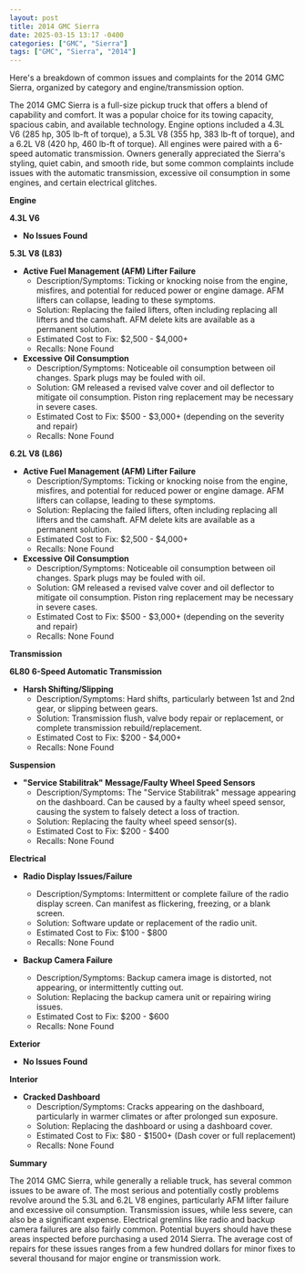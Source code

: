 ```yaml
---
layout: post
title: 2014 GMC Sierra
date: 2025-03-15 13:17 -0400
categories: ["GMC", "Sierra"]
tags: ["GMC", "Sierra", "2014"]
---
```

Here's a breakdown of common issues and complaints for the 2014 GMC Sierra, organized by category and engine/transmission option.

The 2014 GMC Sierra is a full-size pickup truck that offers a blend of capability and comfort. It was a popular choice for its towing capacity, spacious cabin, and available technology. Engine options included a 4.3L V6 (285 hp, 305 lb-ft of torque), a 5.3L V8 (355 hp, 383 lb-ft of torque), and a 6.2L V8 (420 hp, 460 lb-ft of torque). All engines were paired with a 6-speed automatic transmission. Owners generally appreciated the Sierra's styling, quiet cabin, and smooth ride, but some common complaints include issues with the automatic transmission, excessive oil consumption in some engines, and certain electrical glitches.

**Engine**

**4.3L V6**

*   **No Issues Found**

**5.3L V8 (L83)**

*   **Active Fuel Management (AFM) Lifter Failure**
    *   Description/Symptoms: Ticking or knocking noise from the engine, misfires, and potential for reduced power or engine damage. AFM lifters can collapse, leading to these symptoms.
    *   Solution: Replacing the failed lifters, often including replacing all lifters and the camshaft. AFM delete kits are available as a permanent solution.
    *   Estimated Cost to Fix: $2,500 - $4,000+
    *   Recalls: None Found
*   **Excessive Oil Consumption**
    *   Description/Symptoms: Noticeable oil consumption between oil changes. Spark plugs may be fouled with oil.
    *   Solution: GM released a revised valve cover and oil deflector to mitigate oil consumption. Piston ring replacement may be necessary in severe cases.
    *   Estimated Cost to Fix: $500 - $3,000+ (depending on the severity and repair)
    *   Recalls: None Found

**6.2L V8 (L86)**

*   **Active Fuel Management (AFM) Lifter Failure**
    *   Description/Symptoms: Ticking or knocking noise from the engine, misfires, and potential for reduced power or engine damage. AFM lifters can collapse, leading to these symptoms.
    *   Solution: Replacing the failed lifters, often including replacing all lifters and the camshaft. AFM delete kits are available as a permanent solution.
    *   Estimated Cost to Fix: $2,500 - $4,000+
    *   Recalls: None Found
*   **Excessive Oil Consumption**
    *   Description/Symptoms: Noticeable oil consumption between oil changes. Spark plugs may be fouled with oil.
    *   Solution: GM released a revised valve cover and oil deflector to mitigate oil consumption. Piston ring replacement may be necessary in severe cases.
    *   Estimated Cost to Fix: $500 - $3,000+ (depending on the severity and repair)
    *   Recalls: None Found

**Transmission**

**6L80 6-Speed Automatic Transmission**

*   **Harsh Shifting/Slipping**
    *   Description/Symptoms: Hard shifts, particularly between 1st and 2nd gear, or slipping between gears.
    *   Solution: Transmission flush, valve body repair or replacement, or complete transmission rebuild/replacement.
    *   Estimated Cost to Fix: $200 - $4,000+
    *   Recalls: None Found

**Suspension**

*   **"Service Stabilitrak" Message/Faulty Wheel Speed Sensors**
    *   Description/Symptoms: The "Service Stabilitrak" message appearing on the dashboard. Can be caused by a faulty wheel speed sensor, causing the system to falsely detect a loss of traction.
    *   Solution: Replacing the faulty wheel speed sensor(s).
    *   Estimated Cost to Fix: $200 - $400
    *   Recalls: None Found

**Electrical**

*   **Radio Display Issues/Failure**
    *   Description/Symptoms: Intermittent or complete failure of the radio display screen. Can manifest as flickering, freezing, or a blank screen.
    *   Solution: Software update or replacement of the radio unit.
    *   Estimated Cost to Fix: $100 - $800
    *   Recalls: None Found

*   **Backup Camera Failure**
    *   Description/Symptoms: Backup camera image is distorted, not appearing, or intermittently cutting out.
    *   Solution: Replacing the backup camera unit or repairing wiring issues.
    *   Estimated Cost to Fix: $200 - $600
    *   Recalls: None Found

**Exterior**

*   **No Issues Found**

**Interior**

*   **Cracked Dashboard**
    *   Description/Symptoms: Cracks appearing on the dashboard, particularly in warmer climates or after prolonged sun exposure.
    *   Solution: Replacing the dashboard or using a dashboard cover.
    *   Estimated Cost to Fix: $80 - $1500+ (Dash cover or full replacement)
    *   Recalls: None Found

**Summary**

The 2014 GMC Sierra, while generally a reliable truck, has several common issues to be aware of. The most serious and potentially costly problems revolve around the 5.3L and 6.2L V8 engines, particularly AFM lifter failure and excessive oil consumption. Transmission issues, while less severe, can also be a significant expense. Electrical gremlins like radio and backup camera failures are also fairly common. Potential buyers should have these areas inspected before purchasing a used 2014 Sierra. The average cost of repairs for these issues ranges from a few hundred dollars for minor fixes to several thousand for major engine or transmission work.

